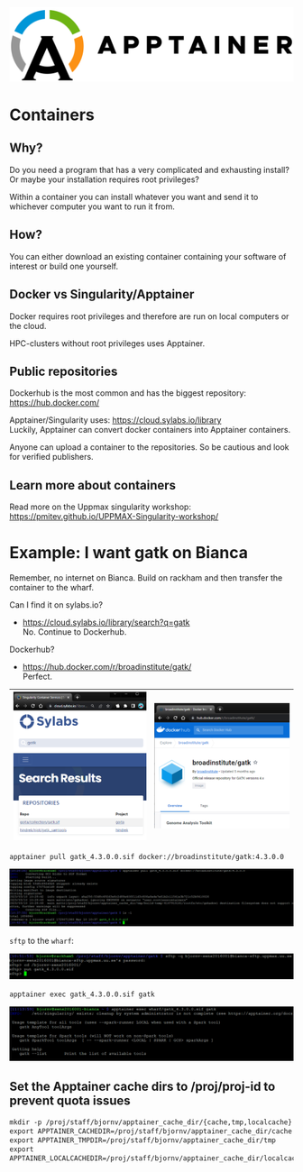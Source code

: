 ![Apptainer](./img/apptainer.png)
# Containers

## Why?
Do you need a program that has a very complicated and exhausting install? Or maybe your installation requires root privileges?

Within a container you can install whatever you want and send it to whichever computer you want to run it from. 

## How?
You can either download an existing container containing your software of interest or build one yourself. 

## Docker vs Singularity/Apptainer
Docker requires root privileges and therefore are run on local computers or the cloud.

HPC-clusters without root privileges uses Apptainer. 

## Public repositories
Dockerhub is the most common and has the biggest repository: <https://hub.docker.com/>

Apptainer/Singularity uses: <https://cloud.sylabs.io/library>  
Luckily, Apptainer can convert docker containers into Apptainer containers. 

Anyone can upload a container to the repositories. So be cautious and look for verified publishers.

## Learn more about containers
Read more on the Uppmax singularity workshop:  
<https://pmitev.github.io/UPPMAX-Singularity-workshop/>

# Example: I want gatk on Bianca

Remember, no internet on Bianca. Build on rackham and then transfer the container to the wharf. 

Can I find it on sylabs.io?
- <https://cloud.sylabs.io/library/search?q=gatk>  
No. Continue to Dockerhub.

Dockerhub?
- <https://hub.docker.com/r/broadinstitute/gatk/>  
Perfect.

| ![gatk_syslabs](./img/gatk_syslabs.png) | ![gatk_dockerhub](./img/gatk_dockerhub.png) |
|---|---|

`apptainer pull gatk_4.3.0.0.sif docker://broadinstitute/gatk:4.3.0.0`

![apptainer_pull](./img/apptainer_pull.png)

`sftp` to the ``wharf``:

![sftp_gatk](./img/sftp_gatk.png)

`apptainer exec gatk_4.3.0.0.sif gatk`

![apptainer_gatk](./img/apptainer_gatk.png)

## Set the Apptainer cache dirs to /proj/proj-id to prevent quota issues
```
mkdir -p /proj/staff/bjornv/apptainer_cache_dir/{cache,tmp,localcache}
export APPTAINER_CACHEDIR=/proj/staff/bjornv/apptainer_cache_dir/cache
export APPTAINER_TMPDIR=/proj/staff/bjornv/apptainer_cache_dir/tmp
export APPTAINER_LOCALCACHEDIR=/proj/staff/bjornv/apptainer_cache_dir/localcache
```
